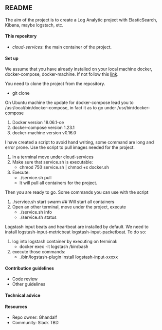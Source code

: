 ## README
The aim of the project is to create a Log Analytic project with ElasticSearch, Kibana, maybe logstach, etc.

#### This repository
 * *cloud-services*: the main container of the project.

#### Set up
We assume that you have already installed on your local machine docker, docker-compose, docker-machine.
If not follow this [link](https://docs.docker.com/install/).

You need to clone the project from the repository. 
- git clone <url>

On Ubuntu machine the update for docker-compose lead you to /usr/local/bin/docker-compose, in fact it as to go under /usr/bin/docker-compose
1. Docker version 18.06.1-ce
2. docker-compose version 1.23.1
3. docker-machine version v0.16.0

I have created a script to avoid hand writing, some command are long and error prone.
Use the script to pull images needed for the project. 
1. In a terminal move under cloud-services
2. Make sure that service.sh is executable: 
   - chmod 750 service.sh | chmod +x docker.sh
3. Execute: 
   - ./service.sh pull
    - It will pull all containers for the project.

Then you are ready to go.
Some commands you can use with the script
1. ./service.sh start swarm   ## Will start all containers 
2. Open an other terminal, move under the project, execute
   - ./service.sh info
   - ./service.sh status

Logstash input beats and heartbeat are installed by default. We need to install logstash-input-metricbeat logstash-input-packetbeat. To do so:
1. log into logstash container by executing on terminal: 
   - docker exec -it logstash /bin/bash
2. execute those commands:
   - ./bin/logstash-plugin install logstash-input-xxxxx


#### Contribution guidelines
* Code review
* Other guidelines

#### Technical advice


#### Resources
* Repo owner: Ghandalf
* Community: Slack TBD
